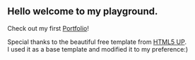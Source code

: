 
## Hello welcome to my playground.
Check out my first [Portfolio](https://xinyee20.github.io/decipherlife/)!

Special thanks to the beautiful free template from [HTML5 UP](https://html5up.net/). <br>
I used it as a base template and modified it to my preference:)
